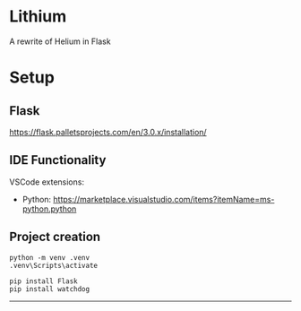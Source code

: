 # Lithium
A rewrite of Helium in Flask

# Setup
## Flask
https://flask.palletsprojects.com/en/3.0.x/installation/

## IDE Functionality
VSCode extensions:
- Python: https://marketplace.visualstudio.com/items?itemName=ms-python.python

## Project creation
```batch
python -m venv .venv
.venv\Scripts\activate
```

```batch
pip install Flask
pip install watchdog
```
---